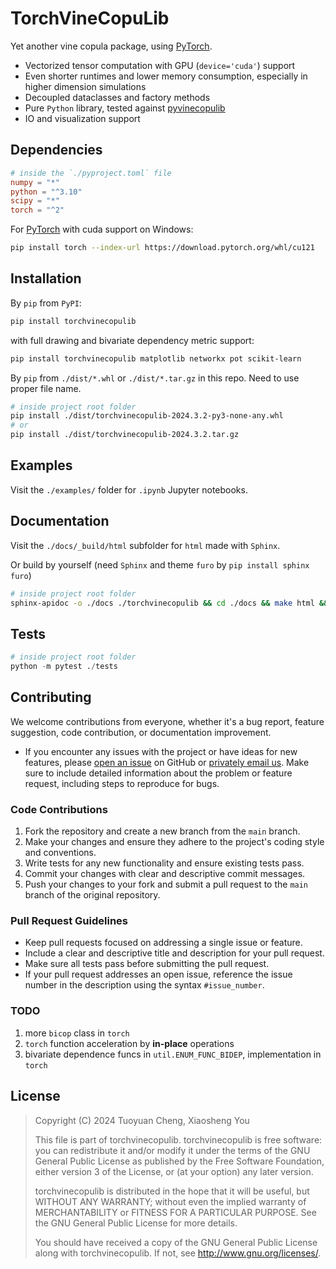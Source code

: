 # TorchVineCopuLib

Yet another vine copula package, using [PyTorch](https://pytorch.org/get-started/locally/).

- Vectorized tensor computation with GPU (`device='cuda'`) support
- Even shorter runtimes and lower memory consumption, especially in higher dimension simulations
- Decoupled dataclasses and factory methods
- Pure `Python` library, tested against [pyvinecopulib](https://github.com/vinecopulib/pyvinecopulib/)
- IO and visualization support

## Dependencies

```toml
# inside the `./pyproject.toml` file
numpy = "*"
python = "^3.10"
scipy = "*"
torch = "^2"
```

For [PyTorch](https://pytorch.org/get-started/locally/) with cuda support on Windows:

```bash
pip install torch --index-url https://download.pytorch.org/whl/cu121
```

## Installation

By `pip` from `PyPI`:

```bash
pip install torchvinecopulib
```

with full drawing and bivariate dependency metric support:

```bash
pip install torchvinecopulib matplotlib networkx pot scikit-learn
```

By `pip` from `./dist/*.whl` or `./dist/*.tar.gz` in this repo.
Need to use proper file name.

```bash
# inside project root folder
pip install ./dist/torchvinecopulib-2024.3.2-py3-none-any.whl
# or
pip install ./dist/torchvinecopulib-2024.3.2.tar.gz
```

## Examples

Visit the `./examples/` folder for `.ipynb` Jupyter notebooks.

## Documentation

Visit the `./docs/_build/html` subfolder for `html` made with `Sphinx`.

Or build by yourself (need `Sphinx` and theme `furo` by `pip install sphinx furo`)

```bash
# inside project root folder
sphinx-apidoc -o ./docs ./torchvinecopulib && cd ./docs && make html && cd ..
```

## Tests

```python
# inside project root folder
python -m pytest ./tests
```

## Contributing

We welcome contributions from everyone, whether it's a bug report, feature suggestion, code contribution, or documentation improvement.

- If you encounter any issues with the project or have ideas for new features, please [open an issue](https://github.com/TY-Cheng/torchvinecopulib/issues/new) on GitHub or [privately email us](mailto:cty120120@gmail.com). Make sure to include detailed information about the problem or feature request, including steps to reproduce for bugs.

### Code Contributions

1. Fork the repository and create a new branch from the `main` branch.
2. Make your changes and ensure they adhere to the project's coding style and conventions.
3. Write tests for any new functionality and ensure existing tests pass.
4. Commit your changes with clear and descriptive commit messages.
5. Push your changes to your fork and submit a pull request to the `main` branch of the original repository.

### Pull Request Guidelines

- Keep pull requests focused on addressing a single issue or feature.
- Include a clear and descriptive title and description for your pull request.
- Make sure all tests pass before submitting the pull request.
- If your pull request addresses an open issue, reference the issue number in the description using the syntax `#issue_number`.

### TODO

1. more `bicop` class in `torch`
2. `torch` function acceleration by **in-place** operations
3. bivariate dependence funcs in `util.ENUM_FUNC_BIDEP`, implementation in `torch`

## License

> Copyright (C) 2024 Tuoyuan Cheng, Xiaosheng You
>
> This file is part of torchvinecopulib.
> torchvinecopulib is free software: you can redistribute it and/or modify
> it under the terms of the GNU General Public License as published by
> the Free Software Foundation, either version 3 of the License, or
> (at your option) any later version.
>
> torchvinecopulib is distributed in the hope that it will be useful,
> but WITHOUT ANY WARRANTY; without even the implied warranty of
> MERCHANTABILITY or FITNESS FOR A PARTICULAR PURPOSE. See the
> GNU General Public License for more details.
>
> You should have received a copy of the GNU General Public License
> along with torchvinecopulib. If not, see <http://www.gnu.org/licenses/>.
